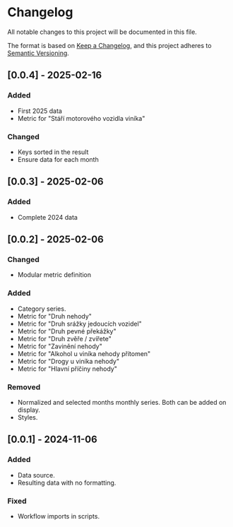 # Changelog

All notable changes to this project will be documented in this file.

The format is based on [Keep a Changelog](https://keepachangelog.com/en/1.1.0/),
and this project adheres to [Semantic Versioning](https://semver.org/spec/v2.0.0.html).

## [0.0.4] - 2025-02-16

### Added
- First 2025 data
- Metric for "Stáří motorového vozidla viníka"

### Changed
- Keys sorted in the result
- Ensure data for each month

## [0.0.3] - 2025-02-06

### Added
- Complete 2024 data

## [0.0.2] - 2025-02-06

### Changed
- Modular metric definition 

### Added
- Category series.
- Metric for "Druh nehody"
- Metric for "Druh srážky jedoucích vozidel"
- Metric for "Druh pevné překážky"
- Metric for "Druh zvěře / zvířete"
- Metric for "Zavinění nehody"
- Metric for "Alkohol u viníka nehody přítomen"
- Metric for "Drogy u viníka nehody"
- Metric for "Hlavní příčiny nehody"

### Removed
- Normalized and selected months monthly series. Both can be added on display. 
- Styles.

## [0.0.1] - 2024-11-06

### Added

- Data source.
- Resulting data with no formatting.

### Fixed

- Workflow imports in scripts.
